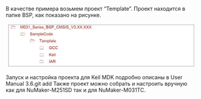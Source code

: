 В качестве примера возьмем проект “Template”. Проект находится в папке BSP, как показано на рисунке.  

![alt-текст](https://github.com/PivnevNikolay/Nuvoton-Development-Tool/blob/master/photos/002.jpg "")  

Запуск и настройка проекта для Keil MDK подробно описаны в User Manual 3.6.git add
Также проект можно собрать и настроить вручную как для NuMaker-M251SD так и для NuMaker-M031TC.

